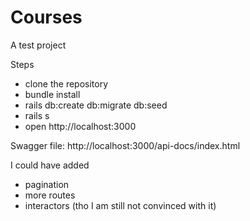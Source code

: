 # Courses
A test project

Steps
- clone the repository
- bundle install
- rails db:create db:migrate db:seed
- rails s
- open http://localhost:3000

Swagger file: http://localhost:3000/api-docs/index.html

I could have added
- pagination
- more routes
- interactors (tho I am still not convinced with it)
